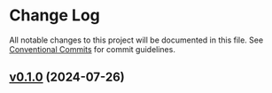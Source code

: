 # Change Log

All notable changes to this project will be documented in this file.
See [Conventional Commits](Https://conventionalcommits.org) for commit guidelines.

<!-- changelog -->

## [v0.1.0](https://github.com/zebbra/ash_pagify/compare/v0.1.0...v0.1.0) (2024-07-26)



